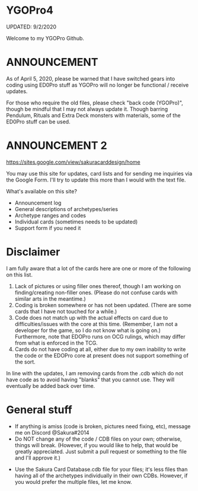 # YGOPro4
UPDATED: 9/2/2020

Welcome to my YGOPro Github.

# ANNOUNCEMENT

As of April 5, 2020, please be warned that I have switched gears into coding using ED0Pro stuff as YGOPro will no longer be functional / receive updates.

For those who require the old files, please check "back code (YGOPro)", though be mindful that I may not always update it. Though barring Pendulum, Rituals and Extra Deck monsters with materials, some of the ED0Pro stuff can be used.

# ANNOUNCEMENT 2

https://sites.google.com/view/sakuracarddesign/home

You may use this site for updates, card lists and for sending me inquiries via the Google Form. I'll try to update this more than I would with the text file.

What's available on this site?
- Announcement log
- General descriptions of archetypes/series
- Archetype ranges and codes
- Individual cards (sometimes needs to be updated)
- Support form if you need it

# Disclaimer

I am fully aware that a lot of the cards here are one or more of the following on this list.

1. Lack of pictures or using filler ones thereof, though I am working on finding/creating non-filler ones. (Please do not confuse cards with similar arts in the meantime.)
2. Coding is broken somewhere or has not been updated. (There are some cards that I have not touched for a while.)
3. Code does not match up with the actual effects on card due to difficulties/issues with the core at this time. (Remember, I am not a developer for the game, so I do not know what is going on.) Furthermore, note that EDOPro runs on OCG rulings, which may differ from what is enforced in the TCG.
4. Cards do not have coding at all, either due to my own inability to write the code or the EDOPro core at present does not support something of the sort.

In line with the updates, I am removing cards from the .cdb which do not have code as to avoid having "blanks" that you cannot use. They will eventually be added back over time.

# General stuff
- If anything is amiss (code is broken, pictures need fixing, etc), message me on Discord @Sakura#2014
- Do NOT change any of the code / CDB files on your own; otherwise, things will break. (However, if you would like to help, that would be greatly appreciated. Just submit a pull request or something to the file and I'll approve it.)
* Use the Sakura Card Database.cdb file for your files; itʻs less files than having all of the archetypes individually in their own CDBs. However, if you would prefer the multiple files, let me know.
